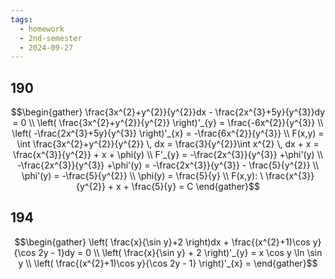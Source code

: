 ```yaml
---
tags:
  - homework
  - 2nd-semester
  - 2024-09-27
---
```


## 190

$$\begin{gather}
\frac{3x^{2}+y^{2}}{y^{2}}dx - \frac{2x^{3}+5y}{y^{3}}dy = 0 \\
\left( \frac{3x^{2}+y^{2}}{y^{2}} \right)'_{y} = \frac{-6x^{2}}{y^{3}} \\
\left( -\frac{2x^{3}+5y}{y^{3}} \right)'_{x} = -\frac{6x^{2}}{y^{3}} \\
F(x,y) = \int \frac{3x^{2}+y^{2}}{y^{2}} \, dx = \frac{3}{y^{2}}\int x^{2} \, dx + x = \frac{x^{3}}{y^{2}} + x + \phi(y) \\
F'_{y} = -\frac{2x^{3}}{y^{3}} +\phi'(y) \\
-\frac{2x^{3}}{y^{3}} +\phi'(y) = -\frac{2x^{3}}{y^{3}} - \frac{5}{y^{2}} \\
\phi'(y) = -\frac{5}{y^{2}} \\
\phi(y) = \frac{5}{y} \\
F(x,y): \ \frac{x^{3}}{y^{2}} + x + \frac{5}{y} = C
\end{gather}$$

## 194

$$\begin{gather}
\left( \frac{x}{\sin y}+2 \right)dx + \frac{(x^{2}+1)\cos y}{\cos 2y - 1}dy = 0 \\
\left( \frac{x}{\sin y} + 2 \right)'_{y} = x \cos y \ln \sin y \\
\left( \frac{(x^{2}+1)\cos y}{\cos 2y - 1} \right)'_{x} = 
\end{gather}$$